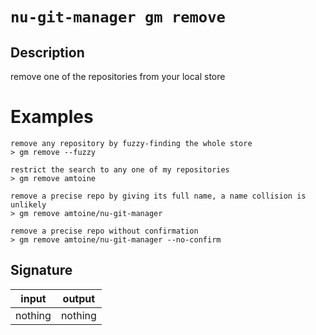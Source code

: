 # `nu-git-manager gm remove`
## Description
remove one of the repositories from your local store
# Examples
    remove any repository by fuzzy-finding the whole store
    > gm remove --fuzzy

    restrict the search to any one of my repositories
    > gm remove amtoine

    remove a precise repo by giving its full name, a name collision is unlikely
    > gm remove amtoine/nu-git-manager

    remove a precise repo without confirmation
    > gm remove amtoine/nu-git-manager --no-confirm

## Signature
| input   | output  |
| ------- | ------- |
| nothing | nothing |
